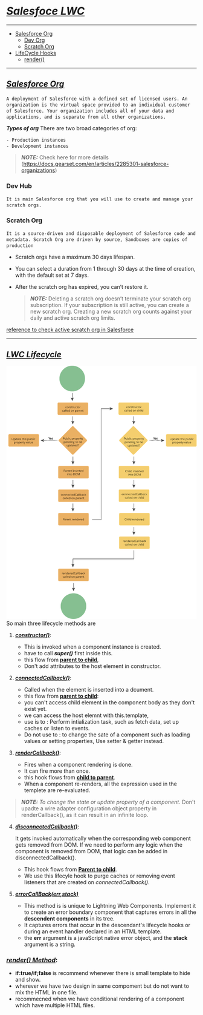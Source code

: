 # **_<ins>Salesfoce LWC</ins>_**

---

- [Salesforce Org](#salesforce-org)
  - [Dev Org](#dev-hub)
  - [Scratch Org](#scratch-org)
- [LifeCycle Hooks](#lwc-lifecycle)
  - [render()](#render-method)

---

## **_<ins>Salesforce Org</ins>_**

    A deployment of Salesforce with a defined set of licensed users. An organization is the virtual space provided to an individual customer of Salesforce. Your organization includes all of your data and applications, and is separate from all other organizations.

**_Types of org_**
There are two broad categories of org:

    - Production instances
    - Development instances

> **_NOTE:_** Check here for more details (https://docs.gearset.com/en/articles/2285301-salesforce-organizations)

### **Dev Hub**

    It is main Salesforce org that you will use to create and manage your scratch orgs.

### **Scratch Org**

    It is a source-driven and disposable deployment of Salesforce code and metadata. Scratch Org are driven by source, Sandboxes are copies of production

- Scratch orgs have a maximum 30 days lifespan.
- You can select a duration from 1 through 30 days at the time of creation, with the default set at 7 days.
- After the scratch org has expired, you can’t restore it.

  > **_NOTE:_** Deleting a scratch org doesn’t terminate your scratch org subscription. If your subscription is still active, you can create a new scratch org. Creating a new scratch org counts against your daily and active scratch org limits.

[reference to check active scratch org in Salesforce](https://help.salesforce.com/s/articleView?id=sf.sfdx_dev_scratch_orgs_view_lex.htm&type=5)

---

## **_<ins>LWC Lifecycle<ins>_**

![this LWC lifecycle diagram](./doc/LWC_Lifecycle.png)
So main three lifecycle methods are

1.  **_<ins>constructor()<ins>_**:

    - This is invoked when a component instance is created.
    - have to call **_super()_** first inside this.
    - this flow from **<ins>parent to child<ins>**,
    - Don't add attributes to the host element in constructor.

2.  **_<ins>connectedCallback()<ins>_**:

    - Called when the element is inserted into a dcument.
    - this flow from **<ins>parent to child<ins>**:
    - you can't access child element in the component body as they don't exist yet.
    - we can access the host elemnt with this.template,
    - use is to : Perform intialization task, such as fetch data, set up caches or listen to events.
    - Do not use to : to change the sate of a component such as loading values or setting properties, Use setter & getter instead.

3.  **_<ins>renderCallback()<ins>_**:
    - Fires when a component rendering is done.
    - It can fire more than once.
    - this hook flows from **<ins>child to parent<ins>**.
    - When a component re-renders, all the expression used in the templete are re-evaluated.

> **_NOTE:_** _To change the state or update property of a component_. Don't upadte a wire adapter configuration object property in renderCallback(), as it can result in an infinite loop.

4. **_<ins>disconnectedCallback()<ins>_**:

   It gets invoked automatically when the corresponding web component gets removed from DOM.
   If we need to perform any logic when the component is removed from DOM, that logic can be added in disconnectedCallback().

   - This hook flows from **<ins>Parent to child<ins>**.
   - We use this lifecyle hook to purge caches or removing event listeners that are created on _connectedCallback()_.

5. **_<ins>errorCallBack(err,stack)<ins>_**

   - This method is is unique to Lightning Web Components. Implement it to create an error boundary component that captures errors in all the **descendent components** in its tree.
   - It captures errors that occur in the descendant's lifecycle hooks or during an event handler declared in an HTML template.
   - the **err** argument is a javaScript native error object, and the **stack** argument is a string.

### **_<ins>render() Method<ins>_**:

- **if:true/if;false** is recommend whenever there is small template to hide and show.
- wherever we have two design in same compoment but do not want to mix the HTML in one file.
- recommecned when we have conditional rendering of a component which have multiple HTML files.
